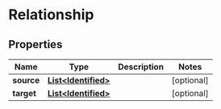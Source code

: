 
# Relationship

## Properties
Name | Type | Description | Notes
------------ | ------------- | ------------- | -------------
**source** | [**List&lt;Identified&gt;**](Identified.md) |  |  [optional]
**target** | [**List&lt;Identified&gt;**](Identified.md) |  |  [optional]



